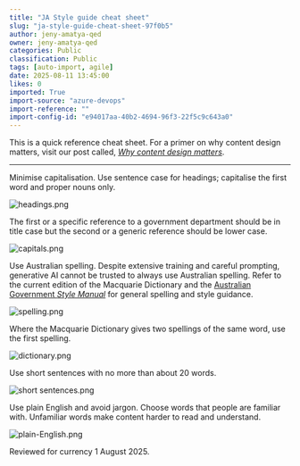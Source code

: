 ```yaml
---
title: "JA Style guide cheat sheet"
slug: "ja-style-guide-cheat-sheet-97f0b5"
author: jeny-amatya-qed
owner: jeny-amatya-qed
categories: Public
classification: Public
tags: [auto-import, agile]
date: 2025-08-11 13:45:00
likes: 0
imported: True 
import-source: "azure-devops"
import-reference: ""
import-config-id: "e94017aa-40b2-4694-96f3-22f5c9c643a0"
---
```


This is a quick reference cheat sheet. For a primer on why content design matters, visit our post called, _[Why content design matters](https://developer.qed.qld.gov.au/public/Why-content-design-matters/)_. 

---


Minimise capitalisation. Use sentence case for headings; capitalise the first word and proper nouns only. 

![headings.png](https://sadevportal3.blob.core.windows.net/root/headings.png)

The first or a specific reference to a government department should be in title case but the second or a generic reference should be lower case. 

![capitals.png](https://sadevportal3.blob.core.windows.net/root/capitals.png)

Use Australian spelling. Despite extensive training and careful prompting, generative AI cannot be trusted to always use Australian spelling. Refer to the current edition of the Macquarie Dictionary and the [Australian Government _Style Manual_](https://www.stylemanual.gov.au/) for general spelling and style guidance. 

![spelling.png](https://sadevportal3.blob.core.windows.net/root/spelling.png)

Where the Macquarie Dictionary gives two spellings of the same word, use the first spelling.

![dictionary.png](https://sadevportal3.blob.core.windows.net/root/dictionary.png)

Use short sentences with no more than about 20 words. 

![short sentences.png](https://sadevportal3.blob.core.windows.net/root/short-sentences.png)

Use plain English and avoid jargon. Choose words that people are familiar with. Unfamiliar words make content harder to read and understand.

![plain-English.png](https://sadevportal3.blob.core.windows.net/root/plain-English.png)

  
Reviewed for currency 1 August 2025.